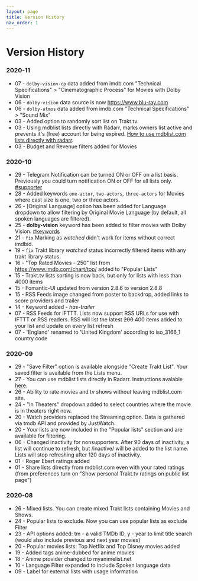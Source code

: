 ```yaml
---
layout: page
title: Version History
nav_order: 1
---
```


# Version History

### 2020-11
- 07 - `dolby-vision-cp` data added from imdb.com "Technical Specifications" > "Cinematographic Process" for Movies with Dolby Vision
- 06 - `dolby-vision` data source is now https://www.blu-ray.com
- 06 - `dolby-atmos` data added from imdb.com "Technical Specifications" > "Sound Mix"
- 03 - Added option to randomly sort list on Trakt.tv.
- 03 - Using mdblist lists directly with Radarr, marks owners list active and prevents it's (free) account for being expired. [How to use mdblist.com lists directly with radarr](mdblist_to_radarr).
- 03 - Budget and Revenue filters added for Movies

### 2020-10
- 29 - Telegram Notification can be turned ON or OFF on a list basis. Previously you could turn notification ON or OFF for all lists only. [#supporter](supporter)
- 28 - Added keywords `one-actor`, `two-actors`, `three-actors` for Movies where cast size is one, two or three actors.
- 26 - [Original Language] option has been added for Language dropdown to allow filtering by Original Movie Language (by default, all spoken languages are filtered).
- 25 - **dolby-vision** keyword has been added to filter movies with Dolby Vision. [#keywords](keywords)
- 21 - `fix` Marking as *watched* didn't work for items without correct imdbid.
- 19 - `fix` Trakt library *watched* status incorrectly filtered items with any trakt library status.
- 16 - "Top Rated Movies - 250" list from https://www.imdb.com/chart/top/ added to "Popular Lists"
- 15 - Trakt.tv lists sorting is now back, but only for lists with less than 4000 items
- 15 - Fomantic-UI updated from version 2.8.6 to version 2.8.8
- 15 - RSS Feeds image changed from poster to backdrop, added links to score providers and trailer
- 14 - Keyword added - *has-trailer*
- 07 - RSS Feeds for IFTTT. Lists now support RSS URLs for use with IFTTT or RSS readers. RSS will list the latest ~~200~~ 400 items added to your list and update on every list refresh
- 07 - 'England' renamed to 'United Kingdom' according to iso_3166_1 country code

### 2020-09
- 29 - "Save Filter" option is available alongside "Create Trakt List". Your saved filter is available from the Lists menu.
- 27 - You can use mdblist lists directly in Radarr. Instructions avalable [here](mdblist_to_radarr).
- 26 - Ability to rate movies and tv shows without leaving mdblist.com site.
- 24 - "In Theaters" dropdown added to select countries where the movie is in theaters right now.
- 20 - Watch providers replaced the Streaming option. Data is gathered via tmdb API and provided by JustWatch.
- 20 - Your lists are now included in the "Popular lists" section and are available for filtering.
- 06 - Changed inactivity for nonsupporters. After 90 days of inactivity, a list will continue to refresh, but /inactive/ will be added to the list name. Lists will stop refreshing after 120 days of inactivity.
- 01 - Roger Ebert ratings added
- 01 - Share lists directly from mdblist.com even with your rated ratings (from preferences turn on "Show personal Trakt.tv ratings on public list page")

### 2020-08
- 26 - Mixed lists. You can create mixed Trakt lists containing Movies and Shows.
- 24 - Popular lists to exclude. Now you can use popular lists as exclude Filter
- 23 - API options added: tm - a valid TMDb ID, y - year to limit title search (would also include previous and next year movies)
- 20 - Popular movies lists: Top Netflix and Top Disney movies added
- 19 - Added tags anime-dubbed for anime movies
- 18 - Anime provider changed to myanimelist.net
- 10 - Language Filter expanded to include Spoken language data
- 09 - Label for external lists with usage information
